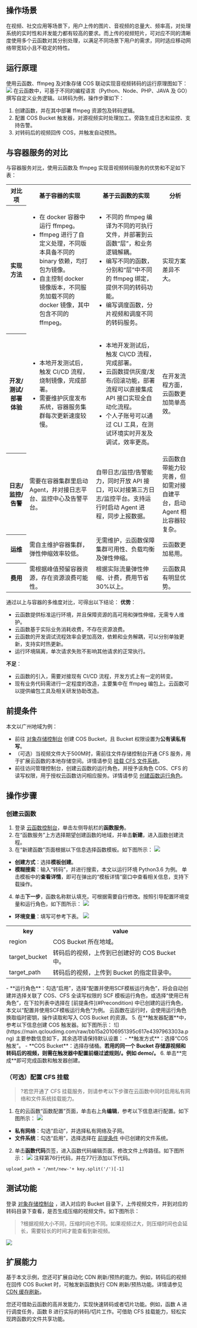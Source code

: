 ## 操作场景
在视频、社交应用等场景下，用户上传的图片、音视频的总量大、频率高，对处理系统的实时性和并发能力都有较高的要求。而上传的视频短片，可对应不同的清晰度使用多个云函数对其分别处理，以满足不同场景下用户的需求，同时适应移动网络带宽较小且不稳定的特性。



## 运行原理
使用云函数、ffmpeg 及对象存储 COS 联动实现音视频转码的运行原理图如下：
![](https://main.qcloudimg.com/raw/91eb67e8612972cd6dea4dbc47658f9b.png)
在云函数中，可基于不同的编程语言（Python、Node、PHP、JAVA 及 GO）撰写自定义业务逻辑。以转码为例，操作步骤如下：
1. 创建函数，并在其中部署 ffmpeg 资源包及转码逻辑。
2. 配置 COS Bucket 触发器，对源视频实时处理加工。旁路生成日志和监控、支持告警。
3. 对转码后的视频回传 COS，并触发自动预热。


## 与容器服务的对比
与容器服务对比，使用云函数及 ffmpeg 实现音视频转码服务的优势和不足如下表：
<table>
<tr>
<th style="
    width: 11%;
">对比项</th><th style="
    width: 36%;
">基于容器的实现</th><th style="
    width: 36%;
">基于云函数的实现</th><th style="
    width: 17%;
">分析</th>
</tr>
<tr>
<th>实现方法</th>
<td><ul class="params">
<li>在 docker 容器中运行 ffmpeg。</li>
<li>ffmpeg 进行了自定义处理，不同版本具备不同的 binary 依赖，均打包为镜像。</li>
<li>自主控制 docker 镜像版本，不同服务加载不同的 docker 镜像，其中包含不同的 ffmpeg。</li>
</ul></td>
<td><ul class="params">
<li>不同的 ffmpeg 编译为不同的可执行文件，并部署到云函数“层”，和业务逻辑解耦。   </li>
<li>编写不同的函数，分别和“层”中不同的 ffmpeg 绑定，提供不同的转码功能。</li>
<li>编写调度函数，分片视频和调度不同的转码服务。</li>
</ul></td>
<td>实现方案差异不大。</td>
</tr>
<tr>
<th>开发/测试/部署体验</th>
<td><ul class="params">
<li>本地开发测试后，触发 CI/CD 流程，烧制镜像，完成部署。</li>
<li>需要维护灰度发布系统，容器服务集群每次更新速度较慢。</li>
</ul></td>
<td><ul class="params">
<li>本地开发测试后，触发 CI/CD 流程，完成部署。
</li>
<li>云函数提供灰度/发布/回滚功能，部署流程可以直接集成 API 接口实现全自动化流程。
</li>
<li>个人子账号可以通过 CLI 工具，在测试环境实时开发及调试，效率更高。
</li>
</ul></td>
<td>在开发流程方面，云函数更加简单高效。</td>
</tr>
<tr>
<th>日志/监控/告警
</th>
<td>需要在容器集群里启动 Agent，并对接日志平台、监控中心及告警平台。
</td>
<td>自带日志/监控/告警能力，同时开放 API 接口，可以对接第三方日志/监控平台。支持运行时启动 Agent 进程，同步上报数据。
</td>
<td>云函数自带能力较完善，但如需对接自建平台，启动 Agent 相比容器较复杂。</td>
</tr>
<tr>
<th>运维</th>
<td>需自主维护容器集群，弹性伸缩效率较低。</td>
<td>无需维护，云函数保障集群可用性、负载均衡及弹性伸缩。</td>
<td>云函数更加易用。</td>
</tr>
<tr>
<th>费用</th>
<td>需根据峰值预留容器资源，存在资源浪费可能性。</td>
<td>根据实际流量弹性伸缩、计费，费用节省30%以上。</td>
<td>云函数具有明显优势。</td>
</tr>
</table>

通过以上与容器的多维度对比，可得出以下结论：
**优势**：
- 云函数提供标准运行环境，并且保障资源的高可用和弹性伸缩，无需专人维护。
- 云函数基于实际业务消耗收费，不存在资源浪费。
- 云函数的开发调试流程效率会更加高效，依赖和业务解耦，可以分别单独更新，支持实时热更新。
- 运行环境隔离，单次请求失败不影响其他请求的正常执行。

**不足**：
- 云函数的引入，需要对接现有 CI/CD 流程，开发方式上有一定的转变。
- 现有业务代码需进行一定程度的改造，主要集中在 ffmpeg 编包上。云函数可以提供编包工具及相关研发协助改造。






## 前提条件[](id:Precondition)
本文以广州地域为例：
- 前往 [对象存储控制台](https://console.cloud.tencent.com/cos5/bucket) 创建 COS Bucket，且 Bucket 权限设置为**公有读私有写**。
- （可选）当视频文件大于500M时，需前往文件存储控制台开通 CFS 服务，用于扩展云函数的本地存储空间。详情请参见 [挂载 CFS 文件系统](https://cloud.tencent.com/document/product/583/46199?from=10680)。
- 前往访问管理控制台，创建云函数的运行角色，并授予该角色 COS、CFS 的读写权限，用于授权云函数访问相应服务。详情请参见 [创建函数运行角色](https://cloud.tencent.com/document/product/583/41755?from=10680)。


## 操作步骤
### 创建云函数
1. 登录 [云函数控制台](https://console.cloud.tencent.com/scf/list?rid=1&ns=default)，单击左侧导航栏的**函数服务**。
2. 在“函数服务”上方选择期望创建函数的地域，并单击**新建**，进入函数创建流程。
3. 在“新建函数”页面根据以下信息选择函数模板。如下图所示：
![](https://main.qcloudimg.com/raw/9961f98f88bb5e57a89d4950ba78ef5e.png)
 - **创建方式**：选择**模板创建**。
 - **模糊搜索**：输入“转码”，并进行搜索，本文以运行环境 Python3.6 为例。
 单击模板中的**查看详情**，即可在弹出的“模板详情”窗口中查看相关信息，支持下载操作。
4. 单击**下一步**，函数名称默认填充，可根据需要自行修改。按照引导配置环境变量和运行角色，如下图所示：
![](https://main.qcloudimg.com/raw/2307bfc10942e2e17823ed94aff11012.png)
 - **环境变量**：填写可参考下表。
![](https://main.qcloudimg.com/raw/3ba7c637ec4ceabb86ed28eaf7990bd2.png)
<table>
<tr>
<th>key</th><th>value</th>
</tr>
<tr>
<td>region</td><td>COS Bucket 所在地域。</td>
</tr>
<tr>
<td>target_bucket</td><td>转码后的视频，上传到已创建好的 COS Bucket 中。</td>
</tr>
<tr>
<td>target_path</td><td>转码后的视频，上传到 Bucket 的指定目录中。</td>
</tr>
</table>
 - **运行角色**：勾选“启用”，选择“配置并使用SCF模板运行角色”，将会自动创建并选择关联了 COS、CFS 全读写权限的 SCF 模板运行角色，或选择“使用已有角色”，在下拉列表中选择在 [前提条件](#Precondition) 中已创建的运行角色，本文以“配置并使用SCF模板运行角色”为例。
 云函数在运行时，会使用运行角色换取临时密钥，操作读取和写入 COS Bucket 的资源。
5. 在**触发器配置**中，参考以下信息创建 COS 触发器。如下图所示：
![](https://main.qcloudimg.com/raw/bb15a20106951395c617e4397963303a.png)
主要参数信息如下，其余选项请保持默认设置：
 - **触发方式**：选择“COS触发”。
 - **COS Bucket**：选择存储桶。<b>若用的同一个 Bucket 存储源视频和转码后的视频，则需在触发器中配置前缀过滤规则/。例如 demo/。</b>
6. 单击**完成**即可完成函数和触发器创建。


### （可选）配置 CFS 挂载
>?若您开通了 CFS 挂载服务，则请参考以下步骤在云函数中同时启用私有网络和文件系统挂载能力。
>
1. 在的云函数“函数配置”页面，单击右上角**编辑**，参考以下信息进行配置。如下图所示：
![](https://main.qcloudimg.com/raw/3db6b134ea70241f45ad21170263384f.png)
 - **私有网络**：勾选“启动”，并选择私有网络及子网。
 - **文件系统**：勾选“启用”，选择选择在 [前提条件](#Precondition) 中已创建的文件系统。
2. 单击**函数代码**页签，进入函数代码编辑页面，修改文件上传路径。如下图所示：
![](https://main.qcloudimg.com/raw/6a07faf2807ce47bb7d435fb1dc8a922.png)
注释第76行代码，并在77行添加以下代码。
```
upload_path = '/mnt/new-'+ key.split('/')[-1]
```


## 测试功能
登录 [对象存储控制台](https://console.cloud.tencent.com/cos5/bucket) ，进入对应的 Bucket 目录下，上传视频文件，并到对应的转码目录下查看，是否生成压缩的视频文件。如下图所示：
>?根据视频大小不同，压缩时间也不同。如果视频过大，则压缩时间也会延长，需要较长的时间才能查看到新视频。
>
![](https://main.qcloudimg.com/raw/0c3cc27cb9738224b20cc537064c75d7.png)



## 扩展能力
基于本文示例，您还可扩展自动化 CDN 刷新/预热的能力。例如，转码后的视频在回传 COS Bucket 时，可触发新函数执行 CDN 刷新/预热功能。详情请参见 [CDN 缓存刷新](https://cloud.tencent.com/document/product/436/45597?from=10680)。

您还可借助云函数的高并发能力，实现快速转码或者切片功能。例如，函数 A 进行调度任务，函数 B 进行实际的转码/切片工作。可借助 CFS 挂载能力，轻松实现跨函数的文件共享功能。

